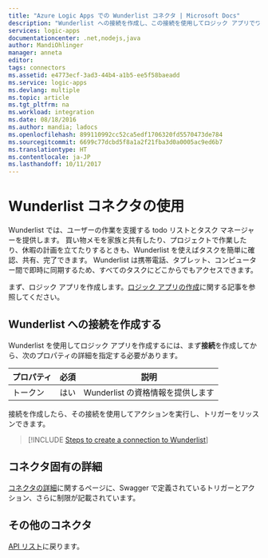 ```yaml
---
title: "Azure Logic Apps での Wunderlist コネクタ | Microsoft Docs"
description: "Wunderlist への接続を作成し、この接続を使用してロジック アプリでワークフローを構築します。"
services: logic-apps
documentationcenter: .net,nodejs,java
author: MandiOhlinger
manager: anneta
editor: 
tags: connectors
ms.assetid: e4773ecf-3ad3-44b4-a1b5-ee5f58baeadd
ms.service: logic-apps
ms.devlang: multiple
ms.topic: article
ms.tgt_pltfrm: na
ms.workload: integration
ms.date: 08/18/2016
ms.author: mandia; ladocs
ms.openlocfilehash: 899110992cc52ca5edf1706320fd5570473de784
ms.sourcegitcommit: 6699c77dcbd5f8a1a2f21fba3d0a0005ac9ed6b7
ms.translationtype: HT
ms.contentlocale: ja-JP
ms.lasthandoff: 10/11/2017
---
```

# <a name="get-started-with-the-wunderlist-connector"></a>Wunderlist コネクタの使用
Wunderlist では、ユーザーの作業を支援する todo リストとタスク マネージャーを提供します。  買い物メモを家族と共有したり、プロジェクトで作業したり、休暇の計画を立てたりするときも、Wunderlist を使えばタスクを簡単に確認、共有、完了できます。 Wunderlist は携帯電話、タブレット、コンピューター間で即時に同期するため、すべてのタスクにどこからでもアクセスできます。

まず、ロジック アプリを作成します。[ロジック アプリの作成](../logic-apps/logic-apps-create-a-logic-app.md)に関する記事を参照してください。

## <a name="create-a-connection-to-wunderlist"></a>Wunderlist への接続を作成する
Wunderlist を使用してロジック アプリを作成するには、まず**接続**を作成してから、次のプロパティの詳細を指定する必要があります。

| プロパティ | 必須 | 説明 |
| --- | --- | --- |
| トークン |はい |Wunderlist の資格情報を提供します |

接続を作成したら、その接続を使用してアクションを実行し、トリガーをリッスンできます。

> [!INCLUDE [Steps to create a connection to Wunderlist](../../includes/connectors-create-api-wunderlist.md)]
> 

## <a name="connector-specific-details"></a>コネクタ固有の詳細

[コネクタの詳細](/connectors/wunderlist/)に関するページに、Swagger で定義されているトリガーとアクション、さらに制限が記載されています。

## <a name="more-connectors"></a>その他のコネクタ
[API リスト](apis-list.md)に戻ります。